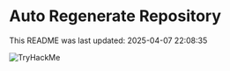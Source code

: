 # Auto Regenerate Repository

This README was last updated: 2025-04-07 22:08:35

 ![TryHackMe](https://tryhackme.com/badge/533634)